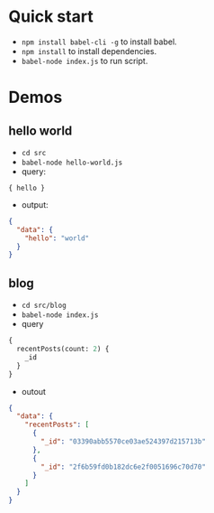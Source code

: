 # Quick start
* `npm install babel-cli -g` to install babel.
* `npm install` to install dependencies.
* `babel-node index.js` to run script.

# Demos

## hello world
* `cd src`
* `babel-node hello-world.js`
* query:
```
{ hello }
```
* output:
```json
{
  "data": {
    "hello": "world"
  }
}
```

## blog
* `cd src/blog`
* `babel-node index.js`
* query
```graphql
{
  recentPosts(count: 2) {
    _id
  }
}
```
* outout
```json
{
  "data": {
    "recentPosts": [
      {
        "_id": "03390abb5570ce03ae524397d215713b"
      },
      {
        "_id": "2f6b59fd0b182dc6e2f0051696c70d70"
      }
    ]
  }
}
```
